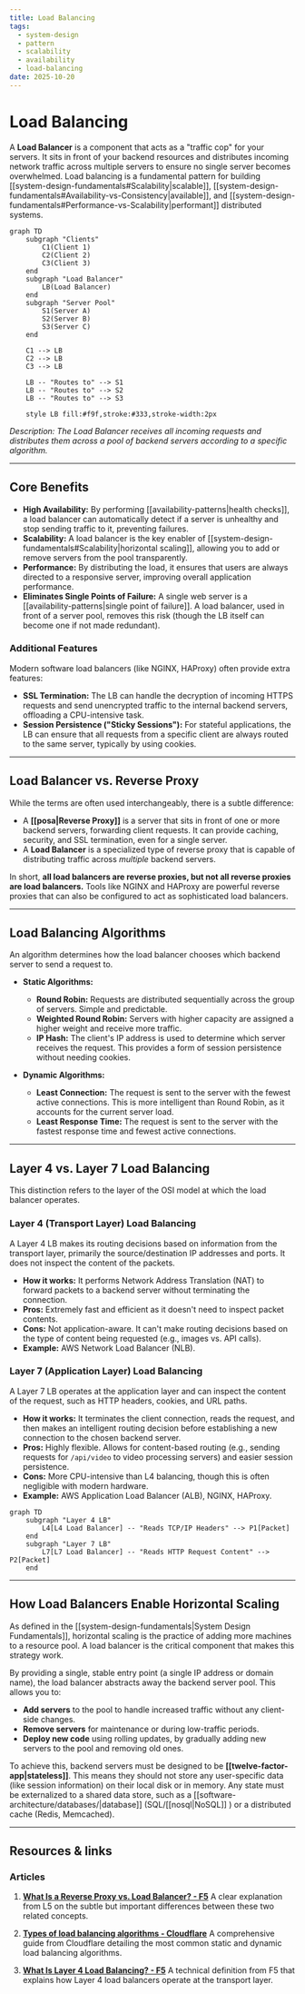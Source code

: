 ```yaml
---
title: Load Balancing
tags:
  - system-design
  - pattern
  - scalability
  - availability
  - load-balancing
date: 2025-10-20
---
```


# Load Balancing

A **Load Balancer** is a component that acts as a "traffic cop" for your servers. It sits in front of your backend resources and distributes incoming network traffic across multiple servers to ensure no single server becomes overwhelmed. Load balancing is a fundamental pattern for building [[system-design-fundamentals#Scalability|scalable]], [[system-design-fundamentals#Availability-vs-Consistency|available]], and [[system-design-fundamentals#Performance-vs-Scalability|performant]] distributed systems.

```mermaid
graph TD
    subgraph "Clients"
        C1(Client 1)
        C2(Client 2)
        C3(Client 3)
    end
    subgraph "Load Balancer"
        LB(Load Balancer)
    end
    subgraph "Server Pool"
        S1(Server A)
        S2(Server B)
        S3(Server C)
    end

    C1 --> LB
    C2 --> LB
    C3 --> LB

    LB -- "Routes to" --> S1
    LB -- "Routes to" --> S2
    LB -- "Routes to" --> S3

    style LB fill:#f9f,stroke:#333,stroke-width:2px
```
*Description: The Load Balancer receives all incoming requests and distributes them across a pool of backend servers according to a specific algorithm.*

---

## Core Benefits

- **High Availability:** By performing [[availability-patterns|health checks]], a load balancer can automatically detect if a server is unhealthy and stop sending traffic to it, preventing failures.
- **Scalability:** A load balancer is the key enabler of [[system-design-fundamentals#Scalability|horizontal scaling]], allowing you to add or remove servers from the pool transparently.
- **Performance:** By distributing the load, it ensures that users are always directed to a responsive server, improving overall application performance.
- **Eliminates Single Points of Failure:** A single web server is a [[availability-patterns|single point of failure]]. A load balancer, used in front of a server pool, removes this risk (though the LB itself can become one if not made redundant).

### Additional Features

Modern software load balancers (like NGINX, HAProxy) often provide extra features:

- **SSL Termination:** The LB can handle the decryption of incoming HTTPS requests and send unencrypted traffic to the internal backend servers, offloading a CPU-intensive task.
- **Session Persistence ("Sticky Sessions"):** For stateful applications, the LB can ensure that all requests from a specific client are always routed to the same server, typically by using cookies.

---

## Load Balancer vs. Reverse Proxy

While the terms are often used interchangeably, there is a subtle difference:

- A **[[posa|Reverse Proxy]]** is a server that sits in front of one or more backend servers, forwarding client requests. It can provide caching, security, and SSL termination, even for a single server.
- A **Load Balancer** is a specialized type of reverse proxy that is capable of distributing traffic across *multiple* backend servers.

In short, **all load balancers are reverse proxies, but not all reverse proxies are load balancers.** Tools like NGINX and HAProxy are powerful reverse proxies that can also be configured to act as sophisticated load balancers.

---

## Load Balancing Algorithms

An algorithm determines how the load balancer chooses which backend server to send a request to.

- **Static Algorithms:**
    - **Round Robin:** Requests are distributed sequentially across the group of servers. Simple and predictable.
    - **Weighted Round Robin:** Servers with higher capacity are assigned a higher weight and receive more traffic.
    - **IP Hash:** The client's IP address is used to determine which server receives the request. This provides a form of session persistence without needing cookies.

- **Dynamic Algorithms:**
    - **Least Connection:** The request is sent to the server with the fewest active connections. This is more intelligent than Round Robin, as it accounts for the current server load.
    - **Least Response Time:** The request is sent to the server with the fastest response time and fewest active connections.

---

## Layer 4 vs. Layer 7 Load Balancing

This distinction refers to the layer of the OSI model at which the load balancer operates.

### Layer 4 (Transport Layer) Load Balancing

A Layer 4 LB makes its routing decisions based on information from the transport layer, primarily the source/destination IP addresses and ports. It does not inspect the content of the packets.

- **How it works:** It performs Network Address Translation (NAT) to forward packets to a backend server without terminating the connection.
- **Pros:** Extremely fast and efficient as it doesn't need to inspect packet contents.
- **Cons:** Not application-aware. It can't make routing decisions based on the type of content being requested (e.g., images vs. API calls).
- **Example:** AWS Network Load Balancer (NLB).

### Layer 7 (Application Layer) Load Balancing

A Layer 7 LB operates at the application layer and can inspect the content of the request, such as HTTP headers, cookies, and URL paths.

- **How it works:** It terminates the client connection, reads the request, and then makes an intelligent routing decision before establishing a new connection to the chosen backend server.
- **Pros:** Highly flexible. Allows for content-based routing (e.g., sending requests for `/api/video` to video processing servers) and easier session persistence.
- **Cons:** More CPU-intensive than L4 balancing, though this is often negligible with modern hardware.
- **Example:** AWS Application Load Balancer (ALB), NGINX, HAProxy.

```mermaid
graph TD
    subgraph "Layer 4 LB"
        L4[L4 Load Balancer] -- "Reads TCP/IP Headers" --> P1[Packet]
    end
    subgraph "Layer 7 LB"
        L7[L7 Load Balancer] -- "Reads HTTP Request Content" --> P2[Packet]
    end
```

---

## How Load Balancers Enable Horizontal Scaling

As defined in the [[system-design-fundamentals|System Design Fundamentals]], horizontal scaling is the practice of adding more machines to a resource pool. A load balancer is the critical component that makes this strategy work.

By providing a single, stable entry point (a single IP address or domain name), the load balancer abstracts away the backend server pool. This allows you to:

- **Add servers** to the pool to handle increased traffic without any client-side changes.
- **Remove servers** for maintenance or during low-traffic periods.
- **Deploy new code** using rolling updates, by gradually adding new servers to the pool and removing old ones.

To achieve this, backend servers must be designed to be **[[twelve-factor-app|stateless]]**. This means they should not store any user-specific data (like session information) on their local disk or in memory. Any state must be externalized to a shared data store, such as a [[software-architecture/databases/|database]] (SQL/[[nosql|NoSQL]] ) or a distributed cache (Redis, Memcached).

---

## Resources & links

### Articles

1.  **[What Is a Reverse Proxy vs. Load Balancer? - F5](https://www.f5.com/glossary/reverse-proxy)**
    A clear explanation from L5 on the subtle but important differences between these two related concepts.

2.  **[Types of load balancing algorithms - Cloudflare](https://www.cloudflare.com/learning/performance/types-of-load-balancing-algorithms/)**
    A comprehensive guide from Cloudflare detailing the most common static and dynamic load balancing algorithms.

3.  **[What Is Layer 4 Load Balancing? - F5](https://www.f5.com/glossary/layer-4-load-balancing)**
    A technical definition from F5 that explains how Layer 4 load balancers operate at the transport layer.
